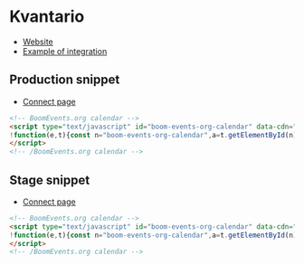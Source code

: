 # Kvantario

- [Website](https://www.kvantario.com/)
- [Example of integration](https://landsman.github.io/boom-widget-calendar/demo/kvantario.html)

## Production snippet

- [Connect page](https://connect.boomevents.org/cs/organizer/e637ebde-913c-4339-bb45-615293ef191c)

```html
<!-- BoomEvents.org calendar -->
<script type="text/javascript" id="boom-events-org-calendar" data-cdn="https://landsman.github.io/boom-widget-calendar/" data-id="e637ebde-913c-4339-bb45-615293ef191c">
!function(e,t){const n="boom-events-org-calendar",a=t.getElementById(n),o=t.createElement("script"),r=new Date,c=Math.floor(r.getTime()/1e3);o.async=!0,o.id=n+"__loader-js",o.src=a.getAttribute("data-cdn")+"api/loader.min.js?v="+c,a.after(o)}(window,document);
</script>
<!-- /BoomEvents.org calendar -->
```

## Stage snippet

- [Connect page](https://connect.boomevents.dev/cs/organizer/e7af7792-38d0-4ba3-9024-330b6e273725)

```html
<!-- BoomEvents.org calendar -->
<script type="text/javascript" id="boom-events-org-calendar" data-cdn="https://landsman.github.io/boom-widget-calendar/" data-id="e7af7792-38d0-4ba3-9024-330b6e273725">
!function(e,t){const n="boom-events-org-calendar",a=t.getElementById(n),o=t.createElement("script"),r=new Date,c=Math.floor(r.getTime()/1e3);o.async=!0,o.id=n+"__loader-js",o.src=a.getAttribute("data-cdn")+"api/loader.min.js?v="+c,a.after(o)}(window,document);
</script>
<!-- /BoomEvents.org calendar -->
```
